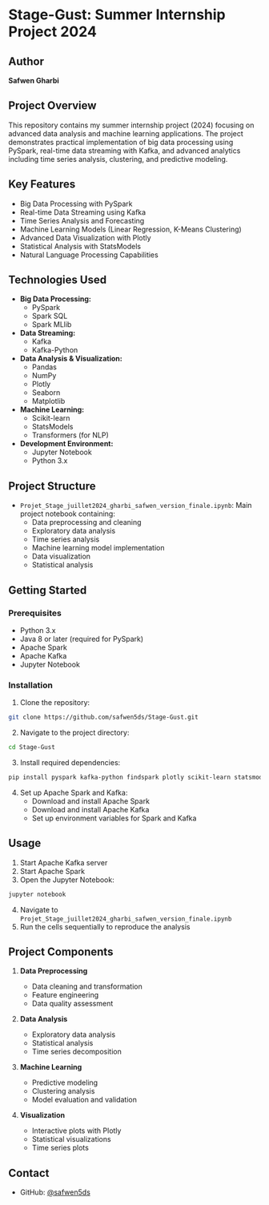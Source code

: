 # Stage-Gust: Summer Internship Project 2024

## Author
**Safwen Gharbi**

## Project Overview
This repository contains my summer internship project (2024) focusing on advanced data analysis and machine learning applications. The project demonstrates practical implementation of big data processing using PySpark, real-time data streaming with Kafka, and advanced analytics including time series analysis, clustering, and predictive modeling.

## Key Features
- Big Data Processing with PySpark
- Real-time Data Streaming using Kafka
- Time Series Analysis and Forecasting
- Machine Learning Models (Linear Regression, K-Means Clustering)
- Advanced Data Visualization with Plotly
- Statistical Analysis with StatsModels
- Natural Language Processing Capabilities

## Technologies Used
- **Big Data Processing:**
  - PySpark
  - Spark SQL
  - Spark MLlib
- **Data Streaming:**
  - Kafka
  - Kafka-Python
- **Data Analysis & Visualization:**
  - Pandas
  - NumPy
  - Plotly
  - Seaborn
  - Matplotlib
- **Machine Learning:**
  - Scikit-learn
  - StatsModels
  - Transformers (for NLP)
- **Development Environment:**
  - Jupyter Notebook
  - Python 3.x

## Project Structure
- `Projet_Stage_juillet2024_gharbi_safwen_version_finale.ipynb`: Main project notebook containing:
  - Data preprocessing and cleaning
  - Exploratory data analysis
  - Time series analysis
  - Machine learning model implementation
  - Data visualization
  - Statistical analysis

## Getting Started

### Prerequisites
- Python 3.x
- Java 8 or later (required for PySpark)
- Apache Spark
- Apache Kafka
- Jupyter Notebook

### Installation
1. Clone the repository:
```bash
git clone https://github.com/safwen5ds/Stage-Gust.git
```

2. Navigate to the project directory:
```bash
cd Stage-Gust
```

3. Install required dependencies:
```bash
pip install pyspark kafka-python findspark plotly scikit-learn statsmodels pandas numpy seaborn matplotlib
```

4. Set up Apache Spark and Kafka:
   - Download and install Apache Spark
   - Download and install Apache Kafka
   - Set up environment variables for Spark and Kafka

## Usage
1. Start Apache Kafka server
2. Start Apache Spark
3. Open the Jupyter Notebook:
```bash
jupyter notebook
```
4. Navigate to `Projet_Stage_juillet2024_gharbi_safwen_version_finale.ipynb`
5. Run the cells sequentially to reproduce the analysis

## Project Components
1. **Data Preprocessing**
   - Data cleaning and transformation
   - Feature engineering
   - Data quality assessment

2. **Data Analysis**
   - Exploratory data analysis
   - Statistical analysis
   - Time series decomposition

3. **Machine Learning**
   - Predictive modeling
   - Clustering analysis
   - Model evaluation and validation

4. **Visualization**
   - Interactive plots with Plotly
   - Statistical visualizations
   - Time series plots

## Contact
- GitHub: [@safwen5ds](https://github.com/safwen5ds)